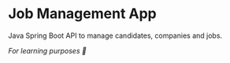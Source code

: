 # Job Management App

Java Spring Boot API to manage candidates, companies and jobs.

_For learning purposes 🤍_